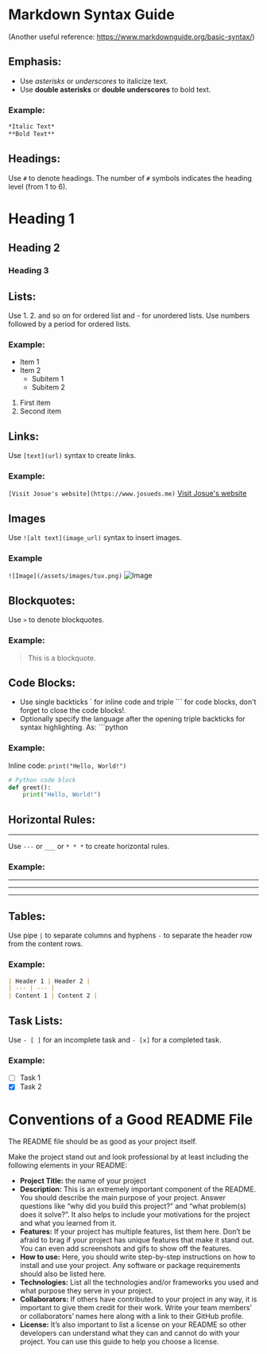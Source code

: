 # Markdown Syntax Guide
(Another useful reference: https://www.markdownguide.org/basic-syntax/)

## Emphasis:
- Use *asterisks* or _underscores_ to italicize text.
- Use **double asterisks** or __double underscores__ to bold text.

### Example:
```markdown
*Italic Text*
**Bold Text**
```

## Headings:
Use `#` to denote headings. The number of `#` symbols indicates the heading level (from 1 to 6).

# Heading 1
## Heading 2
### Heading 3

## Lists:
Use 1. 2. and so on for ordered list and - for unordered lists.
Use numbers followed by a period for ordered lists.

### Example:
- Item 1
- Item 2
  - Subitem 1
  - Subitem 2
1. First item
2. Second item

## Links:
Use `[text](url)` syntax to create links.

### Example:
`[Visit Josue's website](https://www.josueds.me)`
[Visit Josue's website](https://www.josueds.me)
## Images
Use `![alt text](image_url)` syntax to insert images.

### Example
`![Image](/assets/images/tux.png)`
![Image](/assets/images/tux.png)
## Blockquotes:
Use `>` to denote blockquotes.

### Example:
> This is a blockquote.

## Code Blocks:
- Use single backticks ` for inline code and triple ``` for code blocks, don't forget to close the code blocks!.
- Optionally specify the language after the opening triple backticks for syntax highlighting. As: ```python

### Example:
Inline code: `print("Hello, World!")`

```python
# Python code block
def greet():
    print("Hello, World!")
```

## Horizontal Rules:
-----------------

Use `---` or `___` or `* * *` to create horizontal rules.

### Example:

* * *
___
- - -

## Tables:
Use pipe `|` to separate columns and hyphens `-` to separate the header row from the content rows.

### Example:
```markdown
| Header 1 | Header 2 |
| --- | --- |
| Content 1 | Content 2 |
```
## Task Lists:
Use `- [ ]` for an incomplete task and `- [x]` for a completed task.

### Example:

*   [ ]  Task 1
*   [x]  Task 2

# Conventions of a Good README File
The README file should be as good as your project itself.

Make the project stand out and look professional by at least including the following elements in your README:

* **Project Title:** the name of your project
* **Description:** This is an extremely important component of the README. You should describe the main purpose of your project. Answer questions like “why did you build this project?” and “what problem(s) does it solve?”. It also helps to include your motivations for the project and what you learned from it.
* **Features:** If your project has multiple features, list them here. Don’t be afraid to brag if your project has unique features that make it stand out. You can even add screenshots and gifs to show off the features.
* **How to use:** Here, you should write step-by-step instructions on how to install and use your project. Any software or package requirements should also be listed here.
* **Technologies:** List all the technologies and/or frameworks you used and what purpose they serve in your project.
* **Collaborators:** If others have contributed to your project in any way, it is important to give them credit for their work. Write your team members’ or collaborators’ names here along with a link to their GitHub profile.
* **License:** It’s also important to list a license on your README so other developers can understand what they can and cannot do with your project. You can use this guide to help you choose a license.

    
